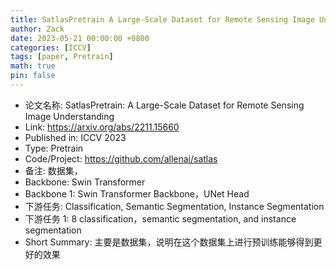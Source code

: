 ```yaml
---
title: SatlasPretrain A Large-Scale Dataset for Remote Sensing Image Understanding
author: Zack
date: 2023-05-21 00:00:00 +0800
categories: [ICCV]
tags: [paper, Pretrain]
math: true
pin: false
---
```

- 论文名称: SatlasPretrain: A Large-Scale Dataset for Remote Sensing Image Understanding
- Link: https://arxiv.org/abs/2211.15660
- Published in: ICCV 2023
- Type: Pretrain
- Code/Project: https://github.com/allenai/satlas
- 备注: 数据集，
- Backbone: Swin Transformer
- Backbone 1: Swin Transformer Backbone，UNet Head
- 下游任务: Classification, Semantic Segmentation, Instance Segmentation
- 下游任务 1: 8 classification，semantic segmentation, and instance segmentation
- Short Summary: 主要是数据集，说明在这个数据集上进行预训练能够得到更好的效果
